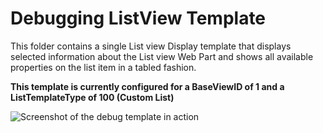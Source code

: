 Debugging ListView Template
================

This folder contains a single List view Display template that displays selected information about the List view Web Part and shows all available properties on the list item in a tabled fashion.

**This template is currently configured for a BaseViewID of 1 and a ListTemplateType of 100 (Custom List)**

![Screenshot of the debug template in action](https://raw.githubusercontent.com/SPCSR/DisplayTemplates/master/JavaScript%20Display%20Templates%20(JSLink)/Debugging%20ListView%20Template/images/debugtemplate.jpg)



